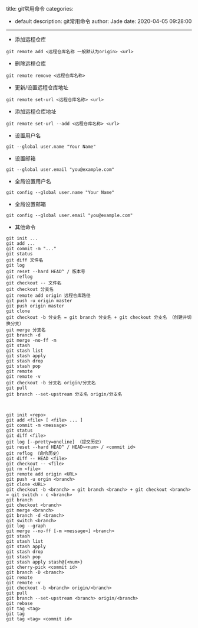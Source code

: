 title: git常用命令
categories:
  - default
description: git常用命令
author: Jade
date: 2020-04-05 09:28:00
---

- 添加远程仓库
```shell
git remote add <远程仓库名称 一般默认为origin> <url>
```

- 删除远程仓库
```shell
git remote remove <远程仓库名称>
```

- 更新/设置远程仓库地址
```shell
git remote set-url <远程仓库名称> <url>
```

- 添加远程仓库地址
```shell
git remote set-url --add <远程仓库名称> <url>
```

- 设置用户名
```shell
git --global user.name "Your Name"
```

- 设置邮箱
```shell
git --global user.email "you@example.com"
```

- 全局设置用户名
```shell
git config --global user.name "Your Name"
```

- 全局设置邮箱
```shell
git config --global user.email "you@example.com"
```

- 其他命令
```shell
git init ...
git add ...
git commit -m "..."
git status
git diff 文件名
git log 
git reset --hard HEAD^ / 版本号
git reflog 
git checkout -- 文件名
git checkout 分支名
git remote add origin 远程仓库路径
git push -u origin master
git push origin master
git clone
git checkout -b 分支名 = git branch 分支名 + git checkout 分支名 （创建并切换分支）
git merge 分支名
git branch -d
git merge -no-ff -m
git stash
git stash list
git stash apply
git stash drop
git stash pop
git remote
git remote -v
git checkout -b 分支名 origin/分支名
git pull
git branch --set-upstream 分支名 origin/分支名



git init <repo>
git add <file> [ <file> ... ]
git commit -m <message>
git status
git diff <file>
git log [--pretty=oneline] （提交历史）
git reset --hard HEAD^ / HEAD~<num> / <commit id>
git reflog （命令历史）
git diff -- HEAD <file>
git checkout -- <file>
git rm <file>
git remote add origin <URL>
git push -u orgin <branch>
git clone <URL>
git checkout -b <branch> = git branch <branch> + git checkout <branch> = git switch - c <branch>
git branch
git checkout <branch>
git merge <branch>
git branch -d <branch>
git switch <branch>
git log --graph
git merge --no-ff [-m <message>] <branch>
git stash
git stash list
git stash apply
git stash drop
git stash pop
git stash apply stash@{<num>}
git cherry-pick <commit id>
git branch -D <branch>
git remote
git remote -v
git checkout -b <branch> origin/<branch>
git pull
git branch --set-upstream <branch> origin/<branch>
git rebase
git tag <tag>
git tag
git tag <tag> <commit id>
```
